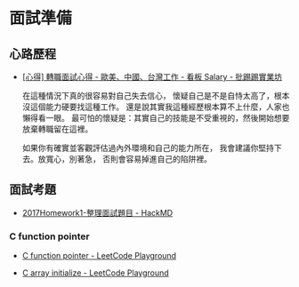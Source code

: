 # 面試準備

## 心路歷程

- [[心得] 轉職面試心得 - 歐美、中國、台灣工作 - 看板 Salary - 批踢踢實業坊](https://www.ptt.cc/bbs/Salary/M.1501726432.A.4C3.html)

    在這種情況下真的很容易對自己失去信心， 懷疑自己是不是自恃太高了，根本沒這個能力硬要找這種工作。 還是說其實我這種經歷根本算不上什麼，人家也懶得看一眼。 最可怕的懷疑是：其實自己的技能是不受重視的，然後開始想要放棄轉職留在這裡。 

    如果你有確實並客觀評估過內外環境和自己的能力所在， 我會建議你堅持下去。放寬心，別著急， 否則會容易掉進自己的陷阱裡。
    
    
## 面試考題

- [2017Homework1-整理面試題目 - HackMD](https://hackmd.io/s/HkkhJ-ah-#)

### C function pointer

- [C function pointer - LeetCode Playground](https://leetcode.com/playground/E5MsXsBx)

- [C array initialize - LeetCode Playground](https://leetcode.com/playground/pqYnqoDJ)


